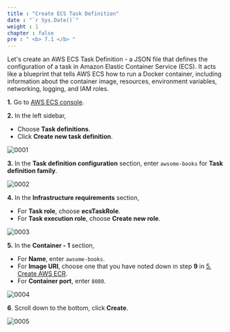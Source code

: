 ```yaml
---
title : "Create ECS Task Definition"
date : "`r Sys.Date()`"
weight : 1
chapter : false
pre : " <b> 7.1 </b> "
---
```



Let's create an AWS ECS Task Definition - a JSON file that defines the configuration of a task in Amazon Elastic Container Service (ECS). It acts like a blueprint that tells AWS ECS how to run a Docker container, including information about the container image, resources, environment variables, networking, logging, and IAM roles.

**1.** Go to [AWS ECS console](https://console.aws.amazon.com/ecs/).

**2.** In the left sidebar,

- Choose **Task definitions**.
- Click **Create new task definition**.

![0001](/images/7/1/0001.svg?featherlight=false&width=100pc)

**3.** In the **Task definition configuration** section, enter `awsome-books` for **Task definition family**.

![0002](/images/7/1/0002.svg?featherlight=false&width=100pc)

**4.** In the **Infrastructure requirements** section,

- For **Task role**, choose **ecsTaskRole**.
- For **Task execution role**, choose **Create new role**.

![0003](/images/7/1/0003.svg?featherlight=false&width=100pc)


**5.** In the **Container - 1** section, 

- For **Name**, enter `awsome-books`.
- For **Image URI**, choose one that you have noted down in step **9** in [5. Create AWS ECR](5-create-aws-ecr).
- For **Container port**, enter `8080`.

![0004](/images/7/1/0004.svg?featherlight=false&width=100pc)

**6**. Scroll down to the bottom, click **Create**.

![0005](/images/7/1/0005.svg?featherlight=false&width=100pc)



